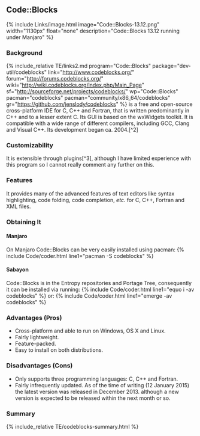 ## Code::Blocks
{% include Links/image.html image="Code::Blocks-13.12.png" width="1130px" float="none" description="Code::Blocks 13.12 running under Manjaro" %}

### Background
{% include_relative TE/links2.md program="Code::Blocks" package="dev-util/codeblocks" link="http://www.codeblocks.org/" forum="http://forums.codeblocks.org/" wiki="http://wiki.codeblocks.org/index.php/Main_Page" sf="http://sourceforge.net/projects/codeblocks/" wp="Code::Blocks" pacman="codeblocks" pacman="community/x86_64/codeblocks" gr="https://github.com/jenslody/codeblocks" %} is a free and open-source cross-platform IDE for C, C++ and Fortran, that is written predominantly in C++ and to a lesser extent C. Its GUI is based on the wxWidgets toolkit. It is compatible with a wide range of different compilers, including GCC, Clang and Visual C++. Its development began ca. 2004.[^2]

### Customizability
It is extensible through plugins[^3], although I have limited experience with this program so I cannot really comment any further on this.

### Features
It provides many of the advanced features of text editors like syntax highlighting, code folding, code completion, *etc.* for C, C++, Fortran and XML files.

### Obtaining It
#### Manjaro
On Manjaro Code::Blocks can be very easily installed using pacman:
{% include Code/coder.html line1="pacman -S codeblocks" %}

#### Sabayon
Code::Blocks is in the Entropy repositories and Portage Tree, consequently it can be installed via running:
{% include Code/coder.html line1="equo i -av codeblocks" %}
or:
{% include Code/coder.html line1="emerge -av codeblocks" %}

### Advantages (Pros)
* Cross-platform and able to run on Windows, OS X and Linux.
* Fairly lightweight.
* Feature-packed.
* Easy to install on both distributions.

### Disadvantages (Cons)
* Only supports three programming languages: C, C++ and Fortran.
* Fairly infrequently updated. As of the time of writing (12 January 2015) the latest version was released in December 2013. although a new version is expected to be released within the next month or so.

### Summary
{% include_relative TE/codeblocks-summary.html %}
